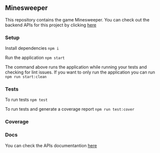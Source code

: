 ## Minesweeper ##

This repository contains the game Minesweeper. You can check out the backend APIs for this project by clicking [here](https://github.com/guiconti/minesweeper-backend)

### Setup ###

Install dependencies
```npm i```

Run the application
```npm start```

The command above runs the application while running your tests and checking for lint issues. If you want to only run the application you can run
```npm run start:clean```

### Tests ###

To run tests
```npm test```

To run tests and generate a coverage report
```npm run test:cover```

### Coverage ###

### Docs ###

You can check the APIs documentantion [here](https://guiconti.github.io/minesweeper-backend/)